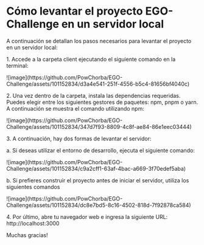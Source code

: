 # Cómo levantar el proyecto EGO-Challenge en un servidor local

<p>A continuación se detallan los pasos necesarios para levantar el proyecto en un servidor local:</p>

<p>1. Accede a la carpeta client ejecutando el siguiente comando en la terminal:</p>
![image](https://github.com/PowChorba/EGO-Challenge/assets/101152834/d3a4e541-251f-4556-b5c4-81656bf4040c)

<p>2. Una vez dentro de la carpeta, instala las dependencias requeridas. Puedes elegir entre los siguientes gestores de paquetes: npm, pnpm o yarn. A continuación se muestra el comando utilizando npm: </p>
![image](https://github.com/PowChorba/EGO-Challenge/assets/101152834/347d7f93-8809-4c8f-ae84-86e1eec03444)

<p>3. A continuación, hay dos formas de levantar el servidor:</p>
<p>a. Si deseas utilizar el entorno de desarrollo, ejecuta el siguiente comando:</p>
![image](https://github.com/PowChorba/EGO-Challenge/assets/101152834/c9a2cff1-63af-4bac-a669-3f70edef5aba)

<p>b. Si prefieres construir el proyecto antes de iniciar el servidor, utiliza los siguientes comandos</p>
![image](https://github.com/PowChorba/EGO-Challenge/assets/101152834/dc8e7bd5-8c16-4502-818d-7f92878ca584)

<p>4. Por último, abre tu navegador web e ingresa la siguiente URL: http://localhost:3000</p>

<p>Muchas gracias!</p>
